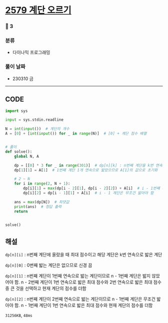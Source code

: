 # [2579 계단 오르기](https://www.acmicpc.net/problem/2579)

### 🥈 3

### 분류

- 다이나믹 프로그래밍

### 풀이 날짜

- 230310 금

---

## CODE

```python
import sys

input = sys.stdin.readline

N = int(input())  # 계단의 개수
A = [0] + [int(input()) for _ in range(N)]  # [0] + 계단 점수 배열


# 풀이
def solve():
    global N, A

    dp = [[0] * 3 for _ in range(301)]  # dp[n][k] : n번째 계단을 k번 연속으로 밟고 최대 점수
    dp[1][1] = A[1]  # 1번째 계단 1개 연속으로 밟았으므로 A[1]의 값으로 초기화

    # 2 ~ N
    for i in range(2, N + 1):
        dp[i][1] = max(dp[i - 2][1], dp[i - 2][2]) + A[i]  # i - 1번째 계단은 제외
        dp[i][2] = dp[i - 1][1] + A[i]  # i - 1 계단은 무조건 밟아야 함

    ans = max(dp[N])  # 최댓값
    print(ans)  # 정답 출력
    return


solve()

```

## 해설

`dp[n][i]` : n번째 계단에 올랐을 때 최대 점수이고 해당 계단은 k번 연속으로 밟은 계단

`dp[n][0]` : 0번째 밟는 계단은 없으므로 신경 끔

`dp[n][1]` : n번째 계단이 1번째 연속으로 밟는 계단이므로 n - 1번째 계단은 밟지 않았어야 함. n - 2번째 계단이 1번 연속으로 밟은 최대 점수와 2번 연속으로 밟은 최대 점수 중 큰 것을 선택하고 현재 계단의 점수를 더함

`dp[n][2]` : n번째 계단이 2번째 연속으로 밟는 계단이므로 n - 1번째 계단은 무조건 밟아야 함. n - 1번째 계단이 1번 연속으로 밟은 최대 점수와 현재 계단의 점수를 더함

`31256KB`, `48ms`
